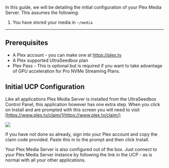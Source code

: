 In this guide, we will be detailing the initial configuration of your Plex Media Server. This assumes the following:

1. You have stored your media in `~/media`

***

## Prerequisites

* A Plex account - you can make one at https://plex.tv
* A Plex supported UltraSeedbox plan
* Plex Pass - This is optional but is required if you want to take advantage of GPU acceleration for Pro NVMe Streaming Plans.

## Initial UCP Configuration

Like all applications Plex Media Server is installed from the UltraSeedbox Control Panel, this application however has one extra step. When you click on Install and are prompted with this screen you will need to visit [https://www.plex.tv/claim/](https://www.plex.tv/claim/)

![](https://docs.usbx.me/uploads/images/gallery/2019-10/Claim-Code.PNG)

If you have not done so already, sign into your Plex account and copy the claim code provided. Paste this in to the prompt and then click Install.

Your Plex Media Server is also configured out of the box. Just connect to your Plex Media Server instance by following the link in the UCP - as is normal with all your other applications.

